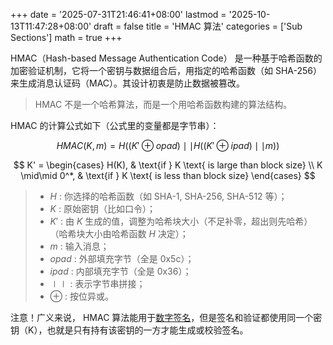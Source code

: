 +++
date = '2025-07-31T21:46:41+08:00'
lastmod = '2025-10-13T11:47:28+08:00'
draft = false
title = 'HMAC 算法'
categories = ['Sub Sections']
math = true
+++

HMAC（Hash-based Message Authentication Code） 是一种基于哈希函数的加密验证机制，它将一个密钥与数据组合后，用指定的哈希函数（如 SHA-256）来生成消息认证码（MAC）。其设计初衷是防止数据被篡改。

> HMAC 不是一个哈希算法，而是一个用哈希函数构建的算法结构。

HMAC 的计算公式如下（公式里的变量都是字节串）：

$$
HMAC(K, m) = H((K' \oplus opad) \mid\mid H((K' \oplus ipad) \mid\mid m))
$$

$$
K' = \begin{cases}
  H(K), & \text{if } K \text{ is large than block size} \\
  K \mid\mid 0^*, & \text{if } K \text{ is less than block size}
\end{cases}
$$

> * $H$ : 你选择的哈希函数（如 SHA-1, SHA-256, SHA-512 等）；
> * $K$ : 原始密钥（比如口令）；
> * $K'$ : 由 $K$ 生成的值，调整为哈希块大小（不足补零，超出则先哈希）（哈希块大小由哈希函数 $H$ 决定）；
> * $m$ : 输入消息；
> * $opad$ : 外部填充字节（全是 0x5c）；
> * $ipad$ : 内部填充字节（全是 0x36）；
> * $\mid\mid$ : 表示字节串拼接；
> * $\oplus$ : 按位异或。

注意！广义来说， HMAC 算法能用于[数字签名](../Message-Digest/index.md#数字签名)，但是签名和验证都使用同一个密钥（K），也就是只有持有该密钥的一方才能生成或校验签名。
